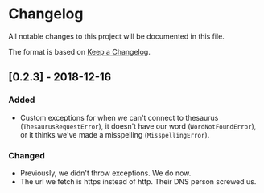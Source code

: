 # Changelog
All notable changes to this project will be documented in this file.

The format is based on [Keep a Changelog](https://keepachangelog.com/en/1.0.0/).

## [0.2.3] - 2018-12-16
### Added
- Custom exceptions for when we can't connect to thesaurus (`ThesaurusRequestError`), it doesn't have our word (`WordNotFoundError`), or it thinks we've made a misspelling (`MisspellingError`).

### Changed
- Previously, we didn't throw exceptions. We do now.
- The url we fetch is https instead of http. Their DNS person screwed us.
